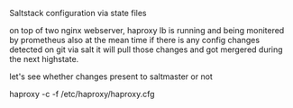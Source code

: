 Saltstack configuration via state files

on top of two nginx webserver, haproxy lb is running and being monitered by prometheus also at the mean time if there is any config changes detected on git via salt it will pull those changes and got mergered during the next highstate.

let's see whether changes present to saltmaster or not

haproxy -c -f /etc/haproxy/haproxy.cfg
